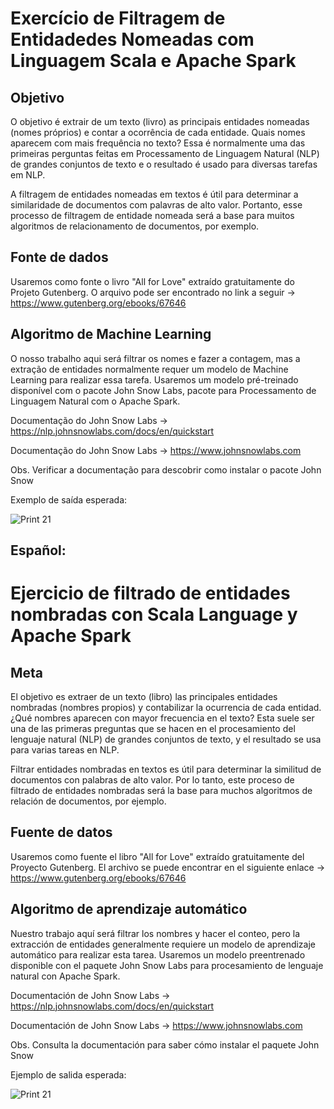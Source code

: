 # Exercício de Filtragem de Entidadedes Nomeadas com Linguagem Scala e Apache Spark
## Objetivo
O objetivo é extrair de um texto (livro) as principais entidades nomeadas (nomes próprios) e contar a ocorrência de cada entidade. Quais nomes aparecem com mais frequência no texto? Essa é normalmente uma das primeiras perguntas feitas em Processamento de Linguagem Natural (NLP) de grandes conjuntos de texto e o resultado é usado para diversas tarefas em NLP.

A filtragem de entidades nomeadas em textos é útil para determinar a similaridade de documentos com palavras de alto valor. Portanto, esse processo de filtragem de entidade nomeada será a base para muitos algoritmos de relacionamento de documentos, por exemplo.

## Fonte de dados
Usaremos como fonte o livro "All for Love" extraído gratuitamente do Projeto Gutenberg. O arquivo pode ser encontrado no link a seguir -> https://www.gutenberg.org/ebooks/67646

## Algoritmo de Machine Learning
O nosso trabalho aqui será filtrar os nomes e fazer a contagem, mas a extração de entidades normalmente requer um modelo de Machine Learning para realizar essa tarefa. Usaremos um modelo pré-treinado disponível com o pacote John Snow Labs, pacote para Processamento de Linguagem Natural com o Apache Spark.

Documentação do John Snow Labs -> https://nlp.johnsnowlabs.com/docs/en/quickstart

Documentação do John Snow Labs -> https://www.johnsnowlabs.com

Obs. Verificar a documentação para descobrir como instalar o pacote John Snow

Exemplo de saída esperada:

![Print 21](https://user-images.githubusercontent.com/97414922/220506548-6516f994-999f-429d-b229-03f345bb6196.png)

## Español: 
# Ejercicio de filtrado de entidades nombradas con Scala Language y Apache Spark
## Meta
El objetivo es extraer de un texto (libro) las principales entidades nombradas (nombres propios) y contabilizar la ocurrencia de cada entidad. ¿Qué nombres aparecen con mayor frecuencia en el texto? Esta suele ser una de las primeras preguntas que se hacen en el procesamiento del lenguaje natural (NLP) de grandes conjuntos de texto, y el resultado se usa para varias tareas en NLP.

Filtrar entidades nombradas en textos es útil para determinar la similitud de documentos con palabras de alto valor. Por lo tanto, este proceso de filtrado de entidades nombradas será la base para muchos algoritmos de relación de documentos, por ejemplo.

## Fuente de datos
Usaremos como fuente el libro "All for Love" extraído gratuitamente del Proyecto Gutenberg. El archivo se puede encontrar en el siguiente enlace -> https://www.gutenberg.org/ebooks/67646

## Algoritmo de aprendizaje automático
Nuestro trabajo aquí será filtrar los nombres y hacer el conteo, pero la extracción de entidades generalmente requiere un modelo de aprendizaje automático para realizar esta tarea. Usaremos un modelo preentrenado disponible con el paquete John Snow Labs para procesamiento de lenguaje natural con Apache Spark.

Documentación de John Snow Labs -> https://nlp.johnsnowlabs.com/docs/en/quickstart

Documentación de John Snow Labs -> https://www.johnsnowlabs.com

Obs. Consulta la documentación para saber cómo instalar el paquete John Snow

Ejemplo de salida esperada:

![Print 21](https://user-images.githubusercontent.com/97414922/220506548-6516f994-999f-429d-b229-03f345bb6196.png)

